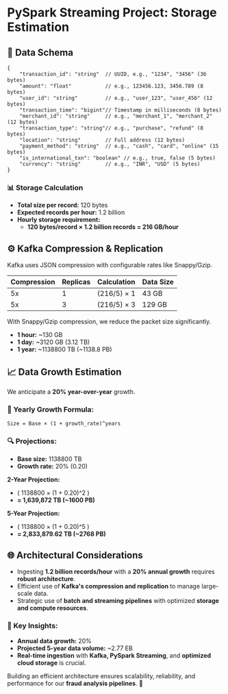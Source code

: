 # PySpark Streaming Project: Storage Estimation

## 📖 Data Schema
```
{
    "transaction_id": "string"  // UUID, e.g., "1234", "3456" (36 bytes)
    "amount": "float"           // e.g., 123456.123, 3456.789 (8 bytes)
    "user_id": "string"         // e.g., "user_123", "user_456" (12 bytes)
    "transaction_time": "bigint"// Timestamp in milliseconds (8 bytes)
    "merchant_id": "string"     // e.g., "merchant_1", "merchant_2" (12 bytes)
    "transaction_type": "string"// e.g., "purchase", "refund" (8 bytes)
    "location": "string"        // Full address (12 bytes)
    "payment_method": "string"  // e.g., "cash", "card", "online" (15 bytes)
    "is_international_txn": "boolean" // e.g., true, false (5 bytes)
    "currency": "string"        // e.g., "INR", "USD" (5 bytes)
}
```

### 📊 Storage Calculation
- **Total size per record:** 120 bytes
- **Expected records per hour:** 1.2 billion
- **Hourly storage requirement:**
  - **120 bytes/record × 1.2 billion records = 216 GB/hour**

## ⚙️ Kafka Compression & Replication
Kafka uses JSON compression with configurable rates like Snappy/Gzip.

| Compression  | Replicas | Calculation | Data Size |
|--------------|----------|-------------|-----------|
| 5x           | 1        | (216/5) × 1 | 43 GB     |
| 5x           | 3        | (216/5) × 3 | 129 GB    |

With Snappy/Gzip compression, we reduce the packet size significantly.

- **1 hour:** ~130 GB
- **1 day:** ~3120 GB (3.12 TB)
- **1 year:** ~1138800 TB (~1138.8 PB)

## 📈 Data Growth Estimation
We anticipate a **20% year-over-year** growth.

### 📆 Yearly Growth Formula:
```plaintext
Size = Base × (1 + growth_rate)^years
```

### 🔍 Projections:
- **Base size:** 1138800 TB
- **Growth rate:** 20% (0.20)

**2-Year Projection:**
- \( 1138800 × (1 + 0.20)^2 \)
- **= 1,639,872 TB (~1600 PB)**

**5-Year Projection:**
- \( 1138800 × (1 + 0.20)^5 \)
- **= 2,833,879.62 TB (~2768 PB)**

## 🌐 Architectural Considerations
- Ingesting **1.2 billion records/hour** with a **20% annual growth** requires **robust architecture**.
- Efficient use of **Kafka's compression and replication** to manage large-scale data.
- Strategic use of **batch and streaming pipelines** with optimized **storage and compute resources**.

### 🧠 Key Insights:
- **Annual data growth:** 20%
- **Projected 5-year data volume:** ~2.77 EB
- **Real-time ingestion** with **Kafka, PySpark Streaming**, and **optimized cloud storage** is crucial.

Building an efficient architecture ensures scalability, reliability, and performance for our **fraud analysis pipelines**. 🚀


